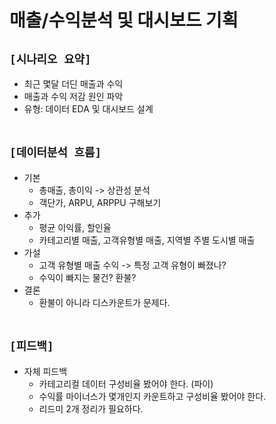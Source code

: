 # 매출/수익분석 및 대시보드 기획

## `[시나리오 요약]`
* 최근 몇달 더딘 매출과 수익
* 매출과 수익 저감 원인 파악
* 유형: 데이터 EDA 및 대시보드 설계
<br><br>

## `[데이터분석 흐름]`
* 기본
    * 총매출, 총이익 -> 상관성 분석
    * 객단가, ARPU, ARPPU 구해보기
* 추가
    * 평균 이익률, 할인율
    * 카테고리별 매출, 고객유형별 매출, 지역별 주별 도시별 매출
* 가설
    * 고객 유형별 매출 수익 -> 특정 고객 유형이 빠졌나?
    * 수익이 빠지는 물건? 환불?
* 결론
    * 환불이 아니라 디스카운트가 문제다.
<br><br>

## `[피드백]`
* 자체 피드백
    * 카테고리컬 데이터 구성비율 봤어야 한다. (파이)
    * 수익률 마이너스가 몇개인지 카운트하고 구성비율 봤어야 한다.
    * 리드미 2개 정리가 필요하다.
<br><br>





